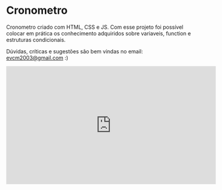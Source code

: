 # Cronometro 

Cronometro criado com HTML, CSS e JS. Com esse projeto foi possível colocar em prática os conhecimento adquiridos sobre variaveis, function e estruturas condicionais.

Dúvidas, críticas e sugestões são bem vindas no email: evcm2003@gmail.com :)
 
<iframe width="560" height="315" src="https://www.youtube.com/embed/W6LP23u99zE" title="YouTube video player" frameborder="0" allow="accelerometer; autoplay; clipboard-write; encrypted-media; gyroscope; picture-in-picture" allowfullscreen></iframe>


